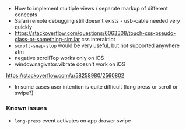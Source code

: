 - How to implement multiple views / separate markup of different concepts
- Safari remote debugging still doesn't exists - usb-cable needed very quickly
- https://stackoverflow.com/questions/6063308/touch-css-pseudo-class-or-something-similar css interaktiot
- `scroll-snap-stop` would be very useful, but not supported anywhere atm
- negative scrollTop works only on iOS
- window.nagivator.vibrate doesn't work on iOS

https://stackoverflow.com/a/58258980/2560802

- In some cases user intention is quite difficult (long press or scroll or swipe?)

### Known issues

- `long-press` event activates on app drawer swipe
